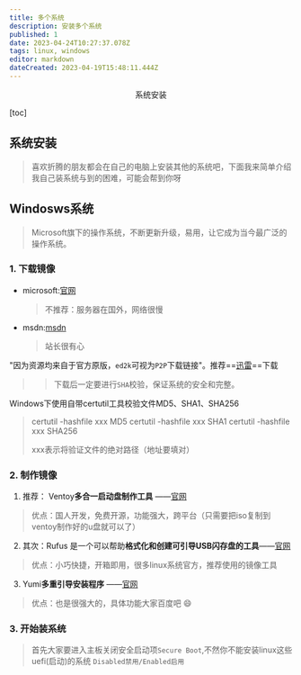 ```yaml
---
title: 多个系统
description: 安装多个系统
published: 1
date: 2023-04-24T10:27:37.078Z
tags: linux, windows
editor: markdown
dateCreated: 2023-04-19T15:48:11.444Z
---
```


<center>系统安装</center>

[toc]

## 系统安装

> 喜欢折腾的朋友都会在自己的电脑上安装其他的系统吧，下面我来简单介绍我自己装系统与到的困难，可能会帮到你呀



 ## Windosws系统

> Microsoft旗下的操作系统，不断更新升级，易用，让它成为当今最广泛的操作系统。



### 1. 下载镜像

* microsoft:[官网](www.microsoft.com)

  > 不推荐：服务器在国外，网络很慢

* msdn:[msdn](https://msdn.itellyou.cn/)

  > 站长很有心
  
  

"因为资源均来自于官方原版，`ed2k`可视为`P2P`下载链接"。推荐==[迅雷](https://xl11.xunlei.com/)==下载

> > 下载后一定要进行`SHA`校验，保证系统的安全和完整。



Windows下使用自带certutil工具校验文件MD5、SHA1、SHA256 

>certutil -hashfile xxx MD5
>certutil -hashfile xxx SHA1
>certutil -hashfile xxx SHA256
>
>xxx表示将验证文件的绝对路径（地址要填对）



### 2. 制作镜像

1. 推荐： Ventoy**多合一启动盘制作工具** ——[官网](https://www.ventoy.net/cn/index.html)

> 优点：国人开发，免费开源，功能强大，跨平台（只需要把iso复制到ventoy制作好的u盘就可以了）

2. 其次：Rufus 是一个可以帮助**格式化和创建可引导USB闪存盘的工具**——[官网](https://rufus.ie/zh/)

> 优点：小巧快捷，开箱即用，很多linux系统官方，推荐使用的镜像工具

3. Yumi**多重引导安装程序**  ——[官网](https://www.pendrivelinux.com/yumi-multiboot-usb-creator/)

> 优点：也是很强大的，具体功能大家百度吧 :smile:



### 3. 开始装系统

> 首先大家要进入主板关闭安全启动项`Secure Boot`,不然你不能安装linux这些uefi(启动)的系统 `Disabled禁用/Enabled启用`



